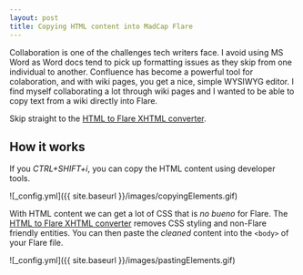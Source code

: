 ```yaml
---
layout: post
title: Copying HTML content into MadCap Flare
---
```


Collaboration is one of the challenges tech writers face. I avoid using MS Word as Word docs tend to pick up formatting issues as they skip from one individual to another. Confluence has become a powerful tool for colaboration, and with wiki pages,  you get a nice, simple WYSIWYG editor. I find myself collaborating a lot through wiki pages and I wanted to be able to copy text from a wiki directly into Flare. 

Skip straight to the [HTML to Flare XHTML converter](https://christalkstech.github.io/flarify).

## How it works

    
If you *CTRL+SHIFT+i*, you can copy the HTML content using developer tools.

![_config.yml]({{ site.baseurl }}/images/copyingElements.gif)

With HTML content we can get a lot of CSS that is *no bueno* for Flare. The [HTML to Flare XHTML converter](https://christalkstech.github.io/flarify) removes CSS styling and non-Flare friendly entities. You can then paste the *cleaned* content into the `<body>` of your Flare file.

![_config.yml]({{ site.baseurl }}/images/pastingElements.gif)


